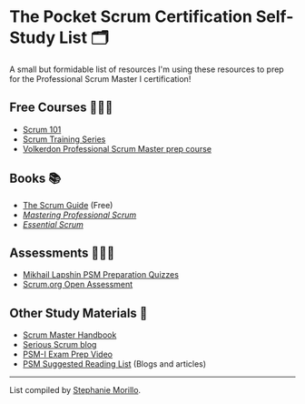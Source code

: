 # The Pocket Scrum Certification Self-Study List 🗂
A small but formidable list of resources I'm using these resources to prep for the Professional Scrum Master I certification!


## Free Courses 👩🏽‍🏫
- [Scrum 101](https://scrum101.com/)
- [Scrum Training Series](http://scrumtrainingseries.com/)
- [Volkerdon Professional Scrum Master prep course](https://www.volkerdon.com/courses/psm1)

## Books 📚
- [The Scrum Guide](https://www.scrum.org/resources/scrum-guide) (Free)
- [_Mastering Professional Scrum_](https://www.amazon.com/Mastering-Professional-Scrum-Coaches-Challenges/dp/0134841522)
- [_Essential Scrum_](https://www.amazon.com/Essential-Scrum-Practical-Addison-Wesley-Signature/dp/0137043295)

## Assessments 👩🏿‍💻
- [Mikhail Lapshin PSM Preparation Quizzes](https://mlapshin.com/index.php/scrum-quizzes/sm-real-mode/)
- [Scrum.org Open Assessment](https://www.scrum.org/index.php/open-assessments/scrum-open)

## Other Study Materials 🔖
- [Scrum Master Handbook](https://www.slideshare.net/PradeepPapanna/scrum-master-handbook) 
- [Serious Scrum blog](https://medium.com/serious-scrum)
- [PSM-I Exam Prep Video](https://www.youtube.com/watch?v=IAOTrBsJsoU)
- [PSM Suggested Reading List](https://www.scrum.org/resources/suggested-reading-professional-scrum-master) (Blogs and articles)

---
List compiled by [Stephanie Morillo](www.stephaniemorillo.co).
